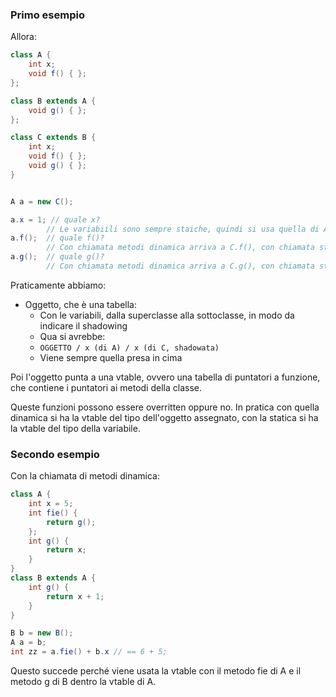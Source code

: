 ### Primo esempio

Allora:

```Java
class A {
    int x;
    void f() { };
};

class B extends A {
    void g() { };
};

class C extends B {
    int x;
    void f() { };
    void g() { };
}


A a = new C();

a.x = 1; // quale x?
        // Le variabiili sono sempre staiche, quindi si usa quella di A
a.f();  // quale f()?
        // Con chiamata metodi dinamica arriva a C.f(), con chiamata statica arriva a A.f()
a.g();  // quale g()?
        // Con chiamata metodi dinamica arriva a C.g(), con chiamata statica da errore.
```

Praticamente abbiamo:

- Oggetto, che è una tabella:
  - Con le variabili, dalla superclasse alla sottoclasse, in modo da indicare il shadowing
  - Qua si avrebbe:
  - ``` OGGETTO / x (di A) / x (di C, shadowata) ```
  - Viene sempre quella presa in cima


Poi l'oggetto punta a una vtable, ovvero una tabella di puntatori a funzione, che contiene i puntatori ai metodi della classe.

Queste funzioni possono essere overritten oppure no. In pratica con quella dinamica si ha la vtable del tipo dell'oggetto assegnato, con la statica si ha la vtable del tipo della variabile.



### Secondo esempio

Con la chiamata di metodi dinamica:

```Java
class A {
    int x = 5;
    int fie() {
        return g();
    };
    int g() {
        return x;
    }
}
class B extends A {
    int g() {
        return x + 1;
    }
}

B b = new B();
A a = b;
int zz = a.fie() + b.x // == 6 + 5;
```

Questo succede perché viene usata la vtable con il metodo fie di A e il metodo g di B dentro la vtable di A.